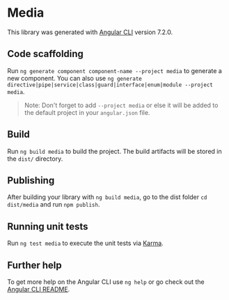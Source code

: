 # Media

This library was generated with [Angular CLI](https://github.com/angular/angular-cli) version 7.2.0.

## Code scaffolding

Run `ng generate component component-name --project media` to generate a new component. You can also use `ng generate directive|pipe|service|class|guard|interface|enum|module --project media`.
> Note: Don't forget to add `--project media` or else it will be added to the default project in your `angular.json` file. 

## Build

Run `ng build media` to build the project. The build artifacts will be stored in the `dist/` directory.

## Publishing

After building your library with `ng build media`, go to the dist folder `cd dist/media` and run `npm publish`.

## Running unit tests

Run `ng test media` to execute the unit tests via [Karma](https://karma-runner.github.io).

## Further help

To get more help on the Angular CLI use `ng help` or go check out the [Angular CLI README](https://github.com/angular/angular-cli/blob/master/README.md).
